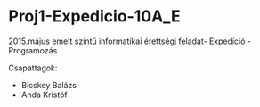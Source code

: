 # Proj1-Expedicio-10A_E
2015.május emelt szintű informatikai érettségi feladat- Expedíció - Programozás

Csapattagok:
* Bicskey Balázs
* Anda Kristóf